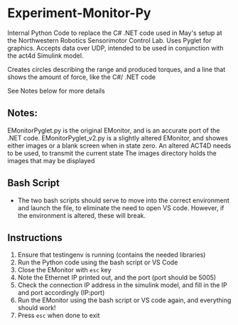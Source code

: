 # Experiment-Monitor-Py

Internal Python Code to replace the C# .NET code used in May's setup at the Northwestern Robotics Sensorimotor Control Lab. Uses Pyglet for graphics. Accepts data over UDP, intended to be used in conjunction with the act4d Simulink model.

Creates circles describing the range and produced torques, and a line that shows the amount of force, like the C#/ .NET code

See Notes below for more details

## Notes:
EMonitorPyglet.py is the original EMonitor, and is an accurate port of the .NET code.
EMonitorPyglet_v2.py is a slightly altered EMonitor, and showes either images or a blank screen when in state zero. An altered ACT4D needs to be used, to transmit the current state
The images directory holds the images that may be displayed

## Bash Script
- The two bash scripts should serve to move into the correct environment and launch the file, to eliminate the need to open VS code. However, if the environment is altered, these will break. 

## Instructions
 1. Ensure that testingenv is running (contains the needed libraries)
 2. Run the Python code using the bash script or VS Code 
 3. Close the EMonitor with `esc` key
 4. Note the Ethernet IP printed out, and the port (port should be 5005)
 5. Check the connection IP address in the simulink model, and fill in the IP and port accordingly (IP:port)
 6. Run the EMonitor using the bash script or VS code again, and everything should work!
 7. Press `esc` when done to exit